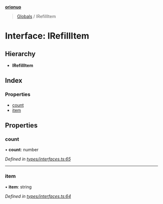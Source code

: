 **[orionuo](../README.md)**

> [Globals](../globals.md) / IRefillItem

# Interface: IRefillItem

## Hierarchy

* **IRefillItem**

## Index

### Properties

* [count](irefillitem.md#count)
* [item](irefillitem.md#item)

## Properties

### count

•  **count**: number

*Defined in [types/interfaces.ts:65](https://github.com/msviha/orionuo/blob/253f44f/src/types/interfaces.ts#L65)*

___

### item

•  **item**: string

*Defined in [types/interfaces.ts:64](https://github.com/msviha/orionuo/blob/253f44f/src/types/interfaces.ts#L64)*
